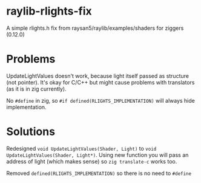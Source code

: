 # raylib-rlights-fix
A simple rlights.h fix from raysan5/raylib/examples/shaders for ziggers (0.12.0)

# Problems
UpdateLightValues doesn't work, because light itself passed as structure (not pointer). It's okay for C/C++ but might cause problems with translators (as it is in zig currently).

No `#define` in zig, so `#if defined(RLIGHTS_IMPLEMENTATION)` will always hide implementation.
# Solutions

Redesigned `void UpdateLightValues(Shader, Light)` to `void UpdateLightValues(Shader, Light*)`. Using new function you will pass an address of light (which makes sense) so `zig translate-c` works too.

Removed `defined(RLIGHTS_IMPLEMENTATION)` so there is no need to `#define`
